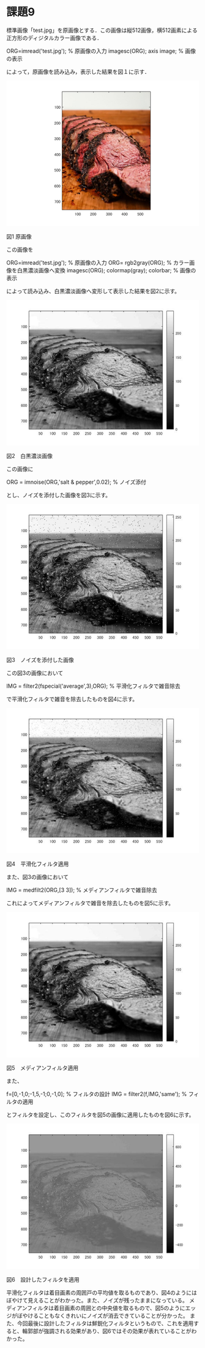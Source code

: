 # 課題9
標準画像「test.jpg」を原画像とする．この画像は縦512画像，横512画素による正方形のディジタルカラー画像である．

ORG=imread('test.jpg'); % 原画像の入力
imagesc(ORG); axis image; % 画像の表示

によって，原画像を読み込み，表示した結果を図１に示す．

![原画像](https://github.com/KentarouYamauchi/ec3IPT/blob/master/image/11.png)

図1 原画像

この画像を

ORG=imread('test.jpg'); % 原画像の入力
ORG= rgb2gray(ORG); % カラー画像を白黒濃淡画像へ変換
imagesc(ORG); colormap(gray); colorbar; % 画像の表示

によって読み込み、白黒濃淡画像へ変形して表示した結果を図2に示す。

![原画像](https://github.com/KentarouYamauchi/ec3IPT/blob/master/image/91.jpg)

図2　白黒濃淡画像

この画像に

ORG = imnoise(ORG,'salt & pepper',0.02); % ノイズ添付

とし、ノイズを添付した画像を図3に示す。

![原画像](https://github.com/KentarouYamauchi/ec3IPT/blob/master/image/92.jpg)

図3　ノイズを添付した画像

この図3の画像において

IMG = filter2(fspecial('average',3),ORG); % 平滑化フィルタで雑音除去

で平滑化フィルタで雑音を除去したものを図4に示す。

![原画像](https://github.com/KentarouYamauchi/ec3IPT/blob/master/image/93.jpg)

図4　平滑化フィルタ適用

また、図3の画像において

IMG = medfilt2(ORG,[3 3]); % メディアンフィルタで雑音除去

これによってメディアンフィルタで雑音を除去したものを図5に示す。

![原画像](https://github.com/KentarouYamauchi/ec3IPT/blob/master/image/94.jpg)

図5　メディアンフィルタ適用

また、

f=[0,-1,0;-1,5,-1;0,-1,0]; % フィルタの設計
IMG = filter2(f,IMG,'same'); % フィルタの適用

とフィルタを設定し、このフィルタを図5の画像に適用したものを図6に示す。

![原画像](https://github.com/KentarouYamauchi/ec3IPT/blob/master/image/95.jpg)

図6　設計したフィルタを適用

平滑化フィルタは着目画素の周囲戸の平均値を取るものであり、図4のようにはぼやけて見えることがわかった。また、ノイズが残ったままになっている。
メディアンフィルタは着目画素の周囲との中央値を取るもので、図5のようにエッジがぼやけることもなくきれいにノイズが消去できていることが分かった。
また、今回最後に設計したフィルタは鮮鋭化フィルタというもので、これを適用すると、輪郭部が強調される効果があり、図6ではその効果が表れていることがわかった。
